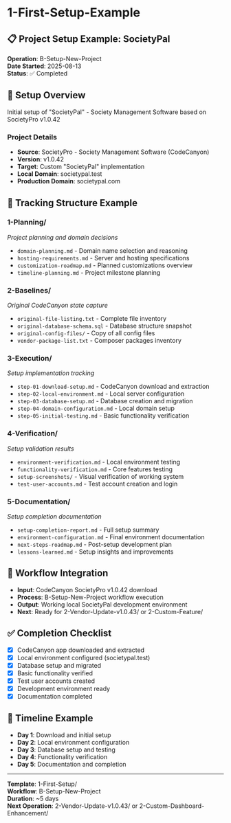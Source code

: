 # 1-First-Setup-Example

## 📋 Project Setup Example: SocietyPal

**Operation**: B-Setup-New-Project  
**Date Started**: 2025-08-13  
**Status**: ✅ Completed

## 🎯 Setup Overview

Initial setup of "SocietyPal" - Society Management Software based on SocietyPro v1.0.42

### **Project Details**

-   **Source**: SocietyPro - Society Management Software (CodeCanyon)
-   **Version**: v1.0.42
-   **Target**: Custom "SocietyPal" implementation
-   **Local Domain**: societypal.test
-   **Production Domain**: societypal.com

## 📁 Tracking Structure Example

### **1-Planning/**

_Project planning and domain decisions_

-   `domain-planning.md` - Domain name selection and reasoning
-   `hosting-requirements.md` - Server and hosting specifications
-   `customization-roadmap.md` - Planned customizations overview
-   `timeline-planning.md` - Project milestone planning

### **2-Baselines/**

_Original CodeCanyon state capture_

-   `original-file-listing.txt` - Complete file inventory
-   `original-database-schema.sql` - Database structure snapshot
-   `original-config-files/` - Copy of all config files
-   `vendor-package-list.txt` - Composer packages inventory

### **3-Execution/**

_Setup implementation tracking_

-   `step-01-download-setup.md` - CodeCanyon download and extraction
-   `step-02-local-environment.md` - Local server configuration
-   `step-03-database-setup.md` - Database creation and migration
-   `step-04-domain-configuration.md` - Local domain setup
-   `step-05-initial-testing.md` - Basic functionality verification

### **4-Verification/**

_Setup validation results_

-   `environment-verification.md` - Local environment testing
-   `functionality-verification.md` - Core features testing
-   `setup-screenshots/` - Visual verification of working system
-   `test-user-accounts.md` - Test account creation and login

### **5-Documentation/**

_Setup completion documentation_

-   `setup-completion-report.md` - Full setup summary
-   `environment-configuration.md` - Final environment documentation
-   `next-steps-roadmap.md` - Post-setup development plan
-   `lessons-learned.md` - Setup insights and improvements

## 🔗 Workflow Integration

-   **Input**: CodeCanyon SocietyPro v1.0.42 download
-   **Process**: B-Setup-New-Project workflow execution
-   **Output**: Working local SocietyPal development environment
-   **Next**: Ready for 2-Vendor-Update-v1.0.43/ or 2-Custom-Feature/

## ✅ Completion Checklist

-   [x] CodeCanyon app downloaded and extracted
-   [x] Local environment configured (societypal.test)
-   [x] Database setup and migrated
-   [x] Basic functionality verified
-   [x] Test user accounts created
-   [x] Development environment ready
-   [x] Documentation completed

## 📅 Timeline Example

-   **Day 1**: Download and initial setup
-   **Day 2**: Local environment configuration
-   **Day 3**: Database setup and testing
-   **Day 4**: Functionality verification
-   **Day 5**: Documentation and completion

---

**Template**: 1-First-Setup/  
**Workflow**: B-Setup-New-Project  
**Duration**: ~5 days  
**Next Operation**: 2-Vendor-Update-v1.0.43/ or 2-Custom-Dashboard-Enhancement/
